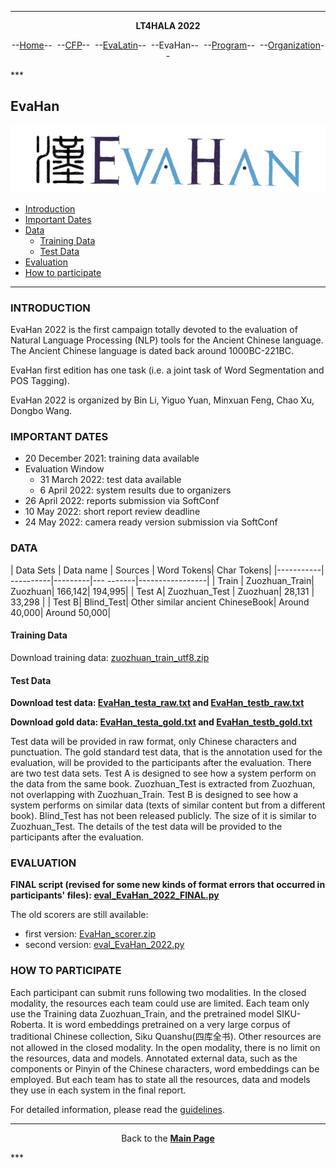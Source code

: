 ***
<p style="text-align: center;"><b>LT4HALA 2022</b></p>
<p style="text-align: center;">--<a href="index">Home</a>--&nbsp;&nbsp;--<a href="CFP">CFP</a>--&nbsp;&nbsp;--<a href="EvaLatin">EvaLatin</a>--&nbsp;&nbsp;--EvaHan--&nbsp;&nbsp;--<a href="Program">Program</a>--&nbsp;&nbsp;--<a href="organization">Organization</a>--</p>
***

## EvaHan

![](logo-EvaHan.png)

- [Introduction](#introduction)
- [Important Dates](#important-dates)
- [Data](#data)
  * [Training Data](#training-data)
  * [Test Data](#test-data)
- [Evaluation](#evaluation)
- [How to participate](#how-to-participate)

___


### INTRODUCTION

EvaHan 2022 is the first campaign totally devoted to the evaluation of Natural Language Processing (NLP) tools for the Ancient Chinese language. The Ancient Chinese language is dated back around 1000BC-221BC. 

EvaHan first edition has one task (i.e. a joint task of Word Segmentation and POS Tagging).

EvaHan 2022 is organized by Bin Li, Yiguo Yuan, Minxuan Feng, Chao Xu, Dongbo Wang.

### IMPORTANT DATES
- 20 December 2021: training data available
- Evaluation Window
  - 31 March 2022: test data available
  - 6 April 2022: system results due to organizers
- 26 April 2022: reports submission via SoftConf
- 10 May 2022: short report review deadline
- 24 May 2022: camera ready version submission via SoftConf

### DATA

| Data Sets | Data name | Sources | Word Tokens| Char Tokens|
|-----------| ----------|---------|---  -------|-----------------|
| Train | Zuozhuan_Train| Zuozhuan| 166,142| 194,995|
| Test A| Zuozhuan_Test | Zuozhuan| 28,131 | 33,298 |
| Test B| Blind_Test| Other similar ancient ChineseBook| Around 40,000| Around 50,000|


#### Training Data
Download training data: [zuozhuan_train_utf8.zip](https://github.com/CIRCSE/LT4HALA/blob/master/2022/data_and_doc/zuozhuan_train_utf8.zip)

#### Test Data
**Download test data: [EvaHan_testa_raw.txt](https://github.com/CIRCSE/LT4HALA/blob/master/2022/data_and_doc/EvaHan_testa_raw.txt) and [EvaHan_testb_raw.txt](https://github.com/CIRCSE/LT4HALA/blob/master/2022/data_and_doc/EvaHan_testb_raw.txt)**

**Download gold data: [EvaHan_testa_gold.txt](https://github.com/CIRCSE/LT4HALA/blob/master/2022/data_and_doc/EvaHan_testa_gold.txt) and [EvaHan_testb_gold.txt](https://github.com/CIRCSE/LT4HALA/blob/master/2022/data_and_doc/EvaHan_testb_gold.txt)**

Test data will be provided in raw format, only Chinese characters and punctuation. The gold standard test data, that is the annotation used for the evaluation, will be provided to the participants after the evaluation. 
There are two test data sets. Test A is designed to see how a system perform on the data from the same book. Zuozhuan_Test is extracted from Zuozhuan, not overlapping with Zuozhuan_Train.
Test B is designed to see how a system performs on similar data (texts of similar content but from a different book). Blind_Test has not been released publicly. The size of it is similar to Zuozhuan_Test.
The details of the test data will be provided to the participants after the evaluation.

### EVALUATION
**FINAL script (revised for some new kinds of format errors that occurred in participants' files): [eval_EvaHan_2022_FINAL.py](https://github.com/CIRCSE/LT4HALA/blob/master/2022/data_and_doc/eval_EvaHan_2022_FINAL.py)**

The old scorers are still available: 
- first version: [EvaHan_scorer.zip](https://github.com/CIRCSE/LT4HALA/blob/master/2022/data_and_doc/EvaHan_scorer.zip)
- second version: [eval_EvaHan_2022.py](https://github.com/CIRCSE/LT4HALA/blob/master/2022/data_and_doc/eval_EvaHan_2022.py)

### HOW TO PARTICIPATE

Each participant can submit runs following two modalities. In the closed modality, the resources each team could use are limited. Each team only use the Training data Zuozhuan_Train, and the pretrained model SIKU-Roberta. It is word embeddings pretrained on a very large corpus of traditional Chinese collection, Siku Quanshu(四库全书). Other resources are not allowed in the closed modality.
In the open modality, there is no limit on the resources, data and models. Annotated external data, such as the components or Pinyin of the Chinese characters, word embeddings can be employed. But each team has to state all the resources, data and models they use in each system in the final report.


For detailed information, please read the [guidelines](https://github.com/CIRCSE/LT4HALA/blob/master/2022/data_and_doc/EvaHan_guidelines_v1_training.pdf).


***
<p style="text-align: center;">Back to the <a href="https://circse.github.io/LT4HALA/"><b>Main Page</b></a></p>
***

